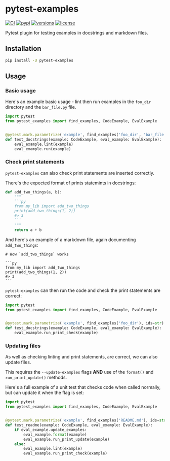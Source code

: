 # pytest-examples

[![CI](https://github.com/pydantic/pytest-examples/workflows/CI/badge.svg?event=push)](https://github.com/pydantic/pytest-examples/actions?query=event%3Apush+branch%3Amain+workflow%3ACI)
[![pypi](https://img.shields.io/pypi/v/pytest-examples.svg)](https://pypi.python.org/pypi/pytest-examples)
[![versions](https://img.shields.io/pypi/pyversions/pytest-examples.svg)](https://github.com/pydantic/pytest-examples)
[![license](https://img.shields.io/github/license/pydantic/pytest-examples.svg)](https://github.com/pydantic/pytest-examples/blob/main/LICENSE)

Pytest plugin for testing examples in docstrings and markdown files.

## Installation

```bash
pip install -U pytest-examples
```

## Usage

### Basic usage

Here's an example basic usage - lint then run examples in the `foo_dir` directory and the `bar_file.py` file.

```py
import pytest
from pytest_examples import find_examples, CodeExample, EvalExample


@pytest.mark.parametrize('example', find_examples('foo_dir', 'bar_file.py'), ids=str)
def test_docstrings(example: CodeExample, eval_example: EvalExample):
    eval_example.lint(example)
    eval_example.run(example)
```

### Check print statements

`pytest-examples` can also check print statements are inserted correctly.

There's the expected format of prints statemints in docstrings:

```py
def add_two_things(a, b):
    """
    ```py
    from my_lib import add_two_things
    print(add_two_things(1, 2))
    #> 3
    ```
    """
    return a + b
```

And here's an example of a markdown file, again documenting `add_two_things`:

    # How `add_two_things` works

    ```py
    from my_lib import add_two_things
    print(add_two_things(1, 2))
    #> 3
    ```

`pytest-examples` can then run the code and check the print statements are correct:

```py
import pytest
from pytest_examples import find_examples, CodeExample, EvalExample


@pytest.mark.parametrize('example', find_examples('foo_dir'), ids=str)
def test_docstrings(example: CodeExample, eval_example: EvalExample):
    eval_example.run_print_check(example)
```

### Updating files

As well as checking linting and print statements, are correct, we can also update files.

This requires the `--update-examples` flags **AND** use of the `format()` and `run_print_update()` methods.

Here's a full example of a unit test that checks code when called normally, but can update it
when the flag is set:

```py
import pytest
from pytest_examples import find_examples, CodeExample, EvalExample


@pytest.mark.parametrize('example', find_examples('README.md'), ids=str)
def test_readme(example: CodeExample, eval_example: EvalExample):
    if eval_example.update_examples:
        eval_example.format(example)
        eval_example.run_print_update(example)
    else:
        eval_example.lint(example)
        eval_example.run_print_check(example)
```
